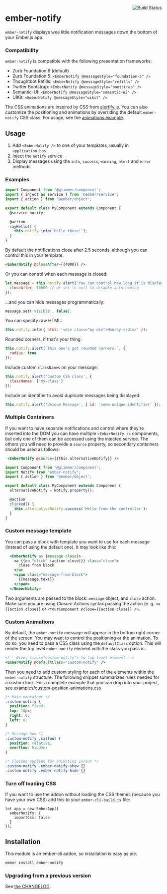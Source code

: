 [<img align="right" alt="Build Status" src="https://travis-ci.org/adopted-ember-addons/ember-notify.svg">](https://travis-ci.org/adopted-ember-addons/ember-notify)

# ember-notify

`ember-notify` displays wee little notification messages down the bottom of your Ember.js app.

### Compatibility

`ember-notify` is compatible with the following presentation frameworks:

- Zurb Foundation 6 (default)
- Zurb Foundation 5: `<EmberNotify @messageStyle="foundation-5" />`
- Thoughtbot Refills: `<EmberNotify @messageStyle="refills" />`
- Twitter Bootstrap: `<EmberNotify @messageStyle="bootstrap" />`
- Semantic-UI: `<EmberNotify @messageStyle="semantic-ui" />`
- UIKit: `<EmberNotify @messageStyle="uikit" />`

The CSS animations are inspired by CSS from [alertify.js](http://fabien-d.github.io/alertify.js/). You can also customize the positioning and animations by overriding the default `ember-notify` CSS class. For usage, see the [animations example](#custom-animations).

## Usage

1. Add `<EmberNotify />` to one of your templates, usually in `application.hbs`
2. Inject the `notify` service
3. Display messages using the `info`, `success`, `warning`, `alert` and `error` methods

### Examples

```js
import Component from '@glimmer/component';
import { inject as service } from '@ember/service';
import { action } from '@ember/object';

export default class MyComponent extends Component {
  @service notify;

  @action
  sayHello() {
    this.notify.info('Hello there!');
  }
}
```

By default the notifications close after 2.5 seconds, although you can control this in your template:

```handlebars
<EmberNotify @closeAfter={{4000}} />
```

Or you can control when each message is closed:

```js
let message = this.notify.alert('You can control how long it is displayed', {
  closeAfter: 10000 // or set to null to disable auto-hiding
});
```

...and you can hide messages programmatically:

```js
message.set('visible', false);
```

You can specify raw HTML:

```js
this.notify.info({ html: '<div class="my-div">Hooray!</div>' });
```

Rounded corners, if that's your thing:

```js
this.notify.alert(`This one's got rounded corners.`, {
  radius: true
});
```

Include custom `classNames` on your message:

```js
this.notify.alert('Custom CSS class', {
  classNames: ['my-class']
});
```

Include an identifier to avoid duplicate messages being displayed:

```js
this.notify.alert('Unique Message', { id: 'some-unique-identifier' });
```

### Multiple Containers

If you want to have separate notifications and control where they're inserted into the DOM you can have multiple `<EmberNotify />` components, but only one of them can be accessed using the injected service.
The others you will need to provide a `source` property, so secondary containers should be used as follows:

```hbs
 <EmberNotify @source={{this.alternativeNotify}} />
```

```js
import Component from '@glimmer/component';
import Notify from 'ember-notify';
import { action } from '@ember/object';

export default class MyComponent extends Component {
  alternativeNotify = Notify.property();

  @action
  clicked() {
    this.alternativeNotify.success('Hello from the controller');
  }
}
```

### Custom message template
You can pass a block with template you want to use for each message (instead of using the default one). It may look like this:
```hbs
  <EmberNotify as |message close|>
    <a {{on "click" (action close)}} class="close">
      close from block
    </a>
    <span class="message-from-block">
      {{message.text}}
    </span>
  </EmberNotify>
```

Two arguments are passed to the block: `message` object, and `close` action. Make sure
you are using *Closure Actions* syntax passing the action (e. g. `<a {{action close}}` or
`<YourComponent @close={{action close}} />`.

### Custom Animations

By default, the `ember-notify` message will appear in the bottom right corner of the screen. You may want to control the positioning or the animation. To do so, you need to pass a CSS class using the `defaultClass` option. This will render the top level `ember-notify` element with the class you pass in.

```hbs
<!-- Gives class="custom-notify"> to top level element -->
<EmberNotify @defaultClass="custom-notify" />
```

Then you need to add custom styling for each of the elements within the `ember-notify` structure.
The following snippet summarizes rules needed for a custom look. For a complete example that you can drop into your project, see [examples/custom-position-animations.css](examples/custom-position-animations.css)

```css
/* Main container */
.custom-notify {
  position: fixed;
  top: 10px;
  right: 0;
  left: 0;
}

/* Message box */
.custom-notify .callout {
  position: relative;
  overflow: hidden;
}

/* Classes applied for animating in/out */
.custom-notify .ember-notify-show {}
.custom-notify .ember-notify-hide {}
```

### Turn off loading CSS

If you want to use the addon without loading the CSS themes (because you have your own CSS) add this to
your `ember-cli-build.js` file:

```
let app = new EmberApp({
  emberNotify: {
    importCss: false
  }
});
```

## Installation

This module is an ember-cli addon, so installation is easy as pie.

```sh
ember install ember-notify
```

### Upgrading from a previous version

See [the CHANGELOG](https://github.com/adopted-ember-addons/ember-notify/blob/master/CHANGELOG.md).
